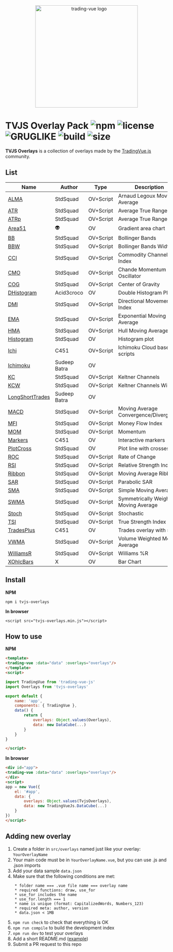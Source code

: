

<div align="center">
  <img width="318" heigth="256" src="assets/README-e6a22b27.png" alt="trading-vue logo">
</div>

# TVJS Overlay Pack ![npm](https://img.shields.io/npm/v/tvjs-overlays.svg?color=brightgreen&label=version) ![license](https://img.shields.io/badge/license-MIT-blue.svg) ![GRUGLIKE](https://img.shields.io/badge/GRUG-LIKE-yellow.svg) ![build](https://img.shields.io/badge/build-passing-brightgreen.svg) ![size](https://img.shields.io/github/size/tvjsx/tvjs-overlays/dist/tvjs-overlays.min.js.svg)

**TVJS Overlays** is a collection of overlays made by the [TradingVue.js](https://github.com/tvjsx/trading-vue-js) community.

## List

| Name | Author | Type | Description | Version |
|---|---|---|---|---|
| [ALMA](https://github.com/tvjsx/tvjs-overlays/tree/master/src/overlays/ALMA) | StdSquad | OV+Script | Arnaud Legoux Moving Average | 1.0.0 |
| [ATR](https://github.com/tvjsx/tvjs-overlays/tree/master/src/overlays/ATR) | StdSquad | OV+Script | Average True Range | 1.0.0 |
| [ATRp](https://github.com/tvjsx/tvjs-overlays/tree/master/src/overlays/ATRp) | StdSquad | OV+Script | Average True Range, % | 1.0.0 |
| [Area51](https://github.com/tvjsx/tvjs-overlays/tree/master/src/overlays/Area51) | 👽 | OV | Gradient area chart | 1.0.0 |
| [BB](https://github.com/tvjsx/tvjs-overlays/tree/master/src/overlays/BB) | StdSquad | OV+Script | Bollinger Bands | 1.0.0 |
| [BBW](https://github.com/tvjsx/tvjs-overlays/tree/master/src/overlays/BBW) | StdSquad | OV+Script | Bollinger Bands Width | 1.0.0 |
| [CCI](https://github.com/tvjsx/tvjs-overlays/tree/master/src/overlays/CCI) | StdSquad | OV+Script | Commodity Channel Index | 1.0.0 |
| [CMO](https://github.com/tvjsx/tvjs-overlays/tree/master/src/overlays/CMO) | StdSquad | OV+Script | Chande Momentum Oscillator | 1.0.0 |
| [COG](https://github.com/tvjsx/tvjs-overlays/tree/master/src/overlays/COG) | StdSquad | OV+Script | Center of Gravity | 1.0.0 |
| [DHistogram](https://github.com/tvjsx/tvjs-overlays/tree/master/src/overlays/DHistogram) | Acid3croco | OV | Double Histogram Plot | 1.0.0 |
| [DMI](https://github.com/tvjsx/tvjs-overlays/tree/master/src/overlays/DMI) | StdSquad | OV+Script | Directional Movement Index | 1.0.0 |
| [EMA](https://github.com/tvjsx/tvjs-overlays/tree/master/src/overlays/EMA) | StdSquad | OV+Script | Exponential Moving Average | 1.0.0 |
| [HMA](https://github.com/tvjsx/tvjs-overlays/tree/master/src/overlays/HMA) | StdSquad | OV+Script | Hull Moving Average | 1.0.0 |
| [Histogram](https://github.com/tvjsx/tvjs-overlays/tree/master/src/overlays/Histogram) | StdSquad | OV | Histogram plot | 1.0.0 |
| [Ichi](https://github.com/tvjsx/tvjs-overlays/tree/master/src/overlays/Ichi) | C451 | OV+Script | Ichimoku Cloud based on scripts | 1.0.0 |
| [Ichimoku](https://github.com/tvjsx/tvjs-overlays/tree/master/src/overlays/Ichimoku) | Sudeep Batra | OV |  | 1.0.0 |
| [KC](https://github.com/tvjsx/tvjs-overlays/tree/master/src/overlays/KC) | StdSquad | OV+Script | Keltner Channels | 1.0.0 |
| [KCW](https://github.com/tvjsx/tvjs-overlays/tree/master/src/overlays/KCW) | StdSquad | OV+Script | Keltner Channels Width | 1.0.0 |
| [LongShortTrades](https://github.com/tvjsx/tvjs-overlays/tree/master/src/overlays/LongShortTrades) | Sudeep Batra | OV |  | 1.0.1 |
| [MACD](https://github.com/tvjsx/tvjs-overlays/tree/master/src/overlays/MACD) | StdSquad | OV+Script | Moving Average Convergence/Divergence | 1.0.2 |
| [MFI](https://github.com/tvjsx/tvjs-overlays/tree/master/src/overlays/MFI) | StdSquad | OV+Script | Money Flow Index | 1.0.0 |
| [MOM](https://github.com/tvjsx/tvjs-overlays/tree/master/src/overlays/MOM) | StdSquad | OV+Script | Momentum | 1.0.0 |
| [Markers](https://github.com/tvjsx/tvjs-overlays/tree/master/src/overlays/Markers) | C451 | OV | Interactive markers | 1.0.1 |
| [PlotCross](https://github.com/tvjsx/tvjs-overlays/tree/master/src/overlays/PlotCross) | StdSquad | OV | Plot line with crosses | 1.0.0 |
| [ROC](https://github.com/tvjsx/tvjs-overlays/tree/master/src/overlays/ROC) | StdSquad | OV+Script | Rate of Change | 1.0.0 |
| [RSI](https://github.com/tvjsx/tvjs-overlays/tree/master/src/overlays/RSI) | StdSquad | OV+Script | Relative Strength Index | 1.0.0 |
| [Ribbon](https://github.com/tvjsx/tvjs-overlays/tree/master/src/overlays/Ribbon) | StdSquad | OV+Script | Moving Average Ribbon | 1.0.0 |
| [SAR](https://github.com/tvjsx/tvjs-overlays/tree/master/src/overlays/SAR) | StdSquad | OV+Script | Parabolic SAR | 1.0.0 |
| [SMA](https://github.com/tvjsx/tvjs-overlays/tree/master/src/overlays/SMA) | StdSquad | OV+Script | Simple Moving Average | 1.0.0 |
| [SWMA](https://github.com/tvjsx/tvjs-overlays/tree/master/src/overlays/SWMA) | StdSquad | OV+Script | Symmetrically Weighted Moving Average | 1.0.0 |
| [Stoch](https://github.com/tvjsx/tvjs-overlays/tree/master/src/overlays/Stoch) | StdSquad | OV+Script | Stochastic | 1.0.0 |
| [TSI](https://github.com/tvjsx/tvjs-overlays/tree/master/src/overlays/TSI) | StdSquad | OV+Script | True Strength Index | 1.0.0 |
| [TradesPlus](https://github.com/tvjsx/tvjs-overlays/tree/master/src/overlays/TradesPlus) | C451 | OV | Trades overlay with stops | 1.0.1 |
| [VWMA](https://github.com/tvjsx/tvjs-overlays/tree/master/src/overlays/VWMA) | StdSquad | OV+Script | Volume Weighted Moving Average | 1.0.0 |
| [WilliamsR](https://github.com/tvjsx/tvjs-overlays/tree/master/src/overlays/WilliamsR) | StdSquad | OV+Script | Williams %R | 1.0.0 |
| [XOhlcBars](https://github.com/tvjsx/tvjs-overlays/tree/master/src/overlays/XOhlcBars) | X | OV | Bar Chart | 1.3.0 |

## Install

**NPM**
```
npm i tvjs-overlays
```
**In browser**

```
<script src="tvjs-overlays.min.js"></script>
```

## How to use

**NPM**

```html
<template>
<trading-vue :data="data" :overlays="overlays"/>
</template>
<script>

import TradingVue from 'trading-vue-js'
import Overlays from 'tvjs-overlays'

export default {
    name: 'app',
    components: { TradingVue },
    data() {
        return {
            overlays: Object.values(Overlays),
            data: new DataCube(...)
        }
    }
}

</script>

```

**In browser**

```html
<div id="app">
<trading-vue :data="data" :overlays="overlays"/>
</div>
<script>
app = new Vue({
    el: '#app',
    data: {
        overlays: Object.values(TvjsOverlays),
        data: new TradingVueJs.DataCube(...)
    }
})
</script>
```

## Adding new overlay

1. Create a folder in `src/overlays` named just like your overlay: `YourOverlayName`
2. Your main code must be in `YourOverlayName.vue`, but you can use .js and .json imports
3. Add your data sample `data.json`
4. Make sure that the following conditions are met:
```
    * folder name === .vue file name === overlay name
    * required functions: draw, use_for
    * use_for includes the name
    * use_for.length === 1
    * name is unique (format: CapitalizedWords, Numbers_123)
    * required meta: author, version
    * data.json < 1MB
```

5. `npm run check` to check that everything is OK
6. `npm run compile` to build the development index
7. `npm run dev` to test your overlays
8. Add a short README.md ([example](https://github.com/tvjsx/tvjs-overlays/tree/master/src/overlays/TestOverlay1))
9. Submit a PR request to this repo

